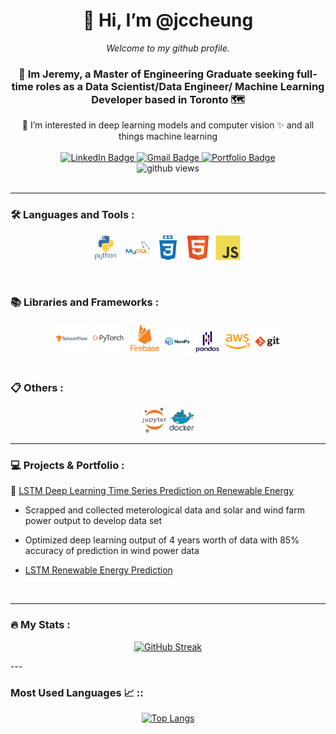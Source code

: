 <h1 align="center">👋 Hi, I’m @jccheung</h1>
<p align="center"><i>Welcome to my github profile.</i></p>

<h3 align="center">🌱 Im Jeremy, a Master of Engineering Graduate seeking full-time roles as a Data Scientist/Data Engineer/ Machine Learning Developer based in Toronto 🗺️</h3>

<div align="center">
👀 I’m interested in deep learning models and computer vision ✨ and all things machine learning
</div>
<br>

<div id="header" align="center">
  <div id="badges">
    <a href="https://www.linkedin.com/in/jeremycheung111/">
      <img src="https://img.shields.io/badge/LinkedIn-blue?style=for-the-badge&logo=linkedin&logoColor=white" alt="LinkedIn Badge"/>
    </a>
    <a href="mailto:jeremycheungwork@gmail.com">
      <img src="https://img.shields.io/badge/Gmail-red?style=for-the-badge&logo=gmail&logoColor=white" alt="Gmail Badge"/>
    </a>
    <a href="https://jccheung.github.io/">
      <img src="https://img.shields.io/badge/Portfolio-035a7d?style=for-the-badge&" alt="Portfolio Badge"/>
    </a>
  </div>

<img src="https://komarev.com/ghpvc/?username=jccheung&style=flat-square&color=blue" alt="github views"/>
</div>

<br>

---

### :hammer_and_wrench: Languages and Tools :

<div id="tools" align="center">

  <img src="https://github.com/devicons/devicon/blob/master/icons/python/python-original-wordmark.svg" title="Python" alt="Python" width="40" height="40"/> &nbsp;
    <img src="https://github.com/devicons/devicon/blob/master/icons/mysql/mysql-original-wordmark.svg" title="mySQL" alt="mySQL" width="40" height="40"/>&nbsp;
  <img src="https://github.com/devicons/devicon/blob/master/icons/css3/css3-plain-wordmark.svg"  title="CSS3" alt="CSS" width="40" height="40"/>&nbsp;
  <img src="https://github.com/devicons/devicon/blob/master/icons/html5/html5-original.svg" title="HTML5" alt="HTML" width="40" height="40"/>&nbsp;
  <img src="https://github.com/devicons/devicon/blob/master/icons/javascript/javascript-original.svg" title="JavaScript" alt="JavaScript" width="40" height="40"/>&nbsp;
</div>
<br>


### :books: Libraries and Frameworks :

<div id="tools" align="center">
  <img src="https://github.com/devicons/devicon/blob/master/icons/tensorflow/tensorflow-original-wordmark.svg" title="TensorFlow" alt="TensorFlow" width="50" height="50"/>&nbsp;
    <img src="https://github.com/devicons/devicon/blob/master/icons/pytorch/pytorch-original-wordmark.svg" title="PyTorch" alt="PyTorch" width="50" height="50"/>&nbsp;
  <img src="https://github.com/devicons/devicon/blob/master/icons/firebase/firebase-plain-wordmark.svg" title="Firebase" alt="Firebase" width="50" height="50"/>&nbsp;
  <img src="https://github.com/devicons/devicon/blob/master/icons/numpy/numpy-original-wordmark.svg" title="Numpy"  alt="Numpy" width="40" height="40"/>&nbsp;
  <img src="https://github.com/devicons/devicon/blob/master/icons/pandas/pandas-original-wordmark.svg" title="Pandas" alt="Pandas" width="40" height="40"/>&nbsp;
  <img src="https://github.com/devicons/devicon/blob/master/icons/amazonwebservices/amazonwebservices-plain-wordmark.svg" title="AWS" alt="AWS" width="40" height="40"/>&nbsp;
  <img src="https://github.com/devicons/devicon/blob/master/icons/git/git-original-wordmark.svg" title="Git" **alt="Git" width="40" height="40"/>
</div>
<br>


### :clipboard: Others :


<div id="tools" align="center">
  <img src="https://github.com/devicons/devicon/blob/master/icons/jupyter/jupyter-original-wordmark.svg" title="Jupyter" **alt="Jupyter" width="40" height="40"/>
    <img src="https://github.com/devicons/devicon/blob/master/icons/docker/docker-original-wordmark.svg" title="Docker" **alt="Docker" width="40" height="40"/>
  </div>
  
---

### :computer: Projects & Portfolio :
  
:seedling: [LSTM Deep Learning Time Series Prediction on Renewable Energy](https://jccheung.github.io/#portfolio/)

- Scrapped and collected meterological data and solar and wind farm power output to develop data set

- Optimized deep learning output of 4 years worth of data with 85% accuracy of prediction in wind power data

- [LSTM Renewable Energy Prediction](https://jccheung.github.io/#portfolio/)
  
<br> 

 
---

### :fire: My Stats :

<div id="tools" align="center">
  
[![GitHub Streak](http://github-readme-streak-stats.herokuapp.com?user=jccheung)](https://git.io/streak-stats)
  
</div>
---

### Most Used Languages  :chart_with_upwards_trend: ::

<div id="tools" align="center">

  [![Top Langs](https://github-readme-stats.vercel.app/api/top-langs/?username=jccheung&show_icons=true&theme=dark)](https://github.com/anuraghazra/github-readme-stats)
  
</div>
<!---
- :telescope: I’m working as a Software Engineer and contributing to frontend and backend for building web applications.

- :seedling: Exploring Technical Content Writing.

- :zap: In my free time, I solve problems on GeeksforGeeks and read tech articles.

- :mailbox:How to reach me: [![Linkedin Badge](https://img.shields.io/badge/-kakbar-blue?style=flat&logo=Linkedin&logoColor=white)](your-linkedin-url)

jccheung/jccheung is a ✨ special ✨ repository because its `README.md` (this file) appears on your GitHub profile.
You can click the Preview link to take a look at your changes.
--->
